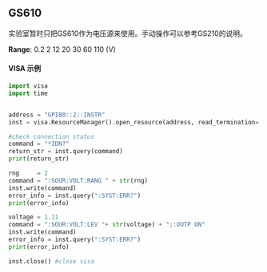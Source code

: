 ## GS610

实验室暂时只把GS610作为电压源来使用。手动操作可以参考GS210的说明。

**Range**: 0.2 2 12 20 30 60 110 (V)



#### VISA 示例

```python
import visa
import time


address = "GPIB0::2::INSTR"
inst = visa.ResourceManager().open_resource(address, read_termination='\n')

#check connection status
command = "*IDN?"
return_str = inst.query(command)
print(return_str)

rng     = 2
command = ":SOUR:VOLT:RANG " + str(rng)
inst.write(command)
error_info = inst.query(":SYST:ERR?")
print(error_info)

voltage = 1.11
command = ":SOUR:VOLT:LEV "+ str(voltage) + ";:OUTP ON"
inst.write(command)
error_info = inst.query(":SYST:ERR?")
print(error_info)

inst.close() #close visa

```

